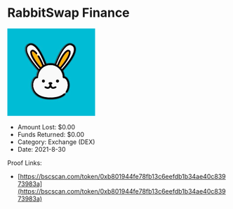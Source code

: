 # RabbitSwap Finance
![RabbitSwap Finance](/rektimages/RabbitSwap-Finance.png)
- Amount Lost: $0.00
- Funds Returned: $0.00
- Category: Exchange (DEX)
- Date: 2021-8-30



Proof Links:
- [https://bscscan.com/token/0xb801944fe78fb13c6eefdb1b34ae40c83973983a](https://bscscan.com/token/0xb801944fe78fb13c6eefdb1b34ae40c83973983a)


